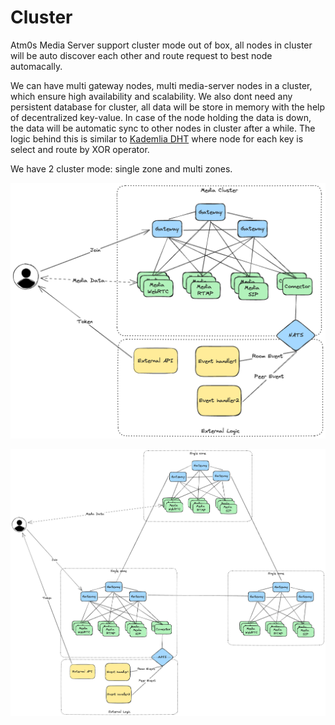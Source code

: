 # Cluster

Atm0s Media Server support cluster mode out of box, all nodes in cluster will be auto discover each other and route request to best node automacally. 

We can have multi gateway nodes, multi media-server nodes in a cluster, which ensure high availability and scalability. We also dont need any persistent database for cluster, all data will be store in memory with the help of decentralized key-value. In case of the node holding the data is down, the data will be automatic sync to other nodes in cluster after a while. The logic behind this is similar to [Kademlia DHT](https://en.wikipedia.org/wiki/Kademlia) where node for each key is select and route by XOR operator.

We have 2 cluster mode: single zone and multi zones.

![Single zone](../../imgs/single-zone.excalidraw.png)

![Multi zones](../../imgs/multi-zones.excalidraw.png)